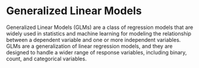 # Generalized Linear Models

Generalized Linear Models (GLMs) are a class of regression models that are widely used in statistics and machine learning for modeling the relationship between a dependent variable and one or more independent variables. GLMs are a generalization of linear regression models, and they are designed to handle a wider range of response variables, including binary, count, and categorical variables.
